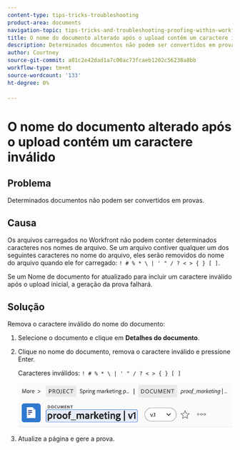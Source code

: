 ```yaml
---
content-type: tips-tricks-troubleshooting
product-area: documents
navigation-topic: tips-tricks-and-troubleshooting-proofing-within-workfront
title: O nome do documento alterado após o upload contém um caractere inválido
description: Determinados documentos não podem ser convertidos em provas.
author: Courtney
source-git-commit: a01c2e42dad1a7c00ac73fcaeb1202c56238a8bb
workflow-type: tm+mt
source-wordcount: '133'
ht-degree: 0%

---
```



# O nome do documento alterado após o upload contém um caractere inválido

## Problema

Determinados documentos não podem ser convertidos em provas.

## Causa

Os arquivos carregados no Workfront não podem conter determinados caracteres nos nomes de arquivo. Se um arquivo contiver qualquer um dos seguintes caracteres no nome do arquivo, eles serão removidos do nome do arquivo quando ele for carregado: `! # % * \ | ' " / ? < > { } [ ]`.

Se um Nome de documento for atualizado para incluir um caractere inválido após o upload inicial, a geração da prova falhará.

## Solução

Remova o caractere inválido do nome do documento:

1. Selecione o documento e clique em **Detalhes do documento**.
1. Clique no nome do documento, remova o caractere inválido e pressione Enter.

   Caracteres inválidos: `! # % * \ | ' " / ? < > { } [ ]`

   ![](assets/doc-name.png)

1. Atualize a página e gere a prova.